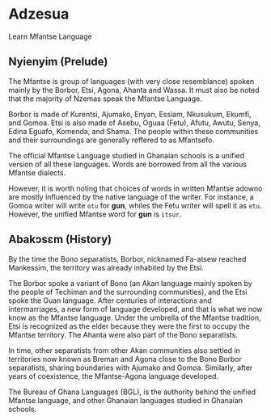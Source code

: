 # Adzesua

Learn Mfantse Language


## Nyienyim (Prelude)

The Mfantse is group of languages (with very close resemblance) spoken mainly by the Borbor, Etsi, Agona, Ahanta and Wassa.
It must also be noted that the majority of Nzemas speak the Mfantse Language.

Borbor is made of Kurentsi, Ajumako, Enyan, Essiam, Nkusukum, Ekumfi, and Gomoa.
Etsi is also made of Asebu, Oguaa (Fetu), Afutu, Awutu, Senya, Edina Eguafo, Komenda, and Shama.
The people within these communities and their surroundings are generally reffered to as Mfantsefo.

The official Mfantse Language studied in Ghanaian schools is a unified version of all these languages. Words are borrowed from all the various Mfantse dialects.

However, it is worth noting that choices of words in written Mfantse adowno are mostly influenced by the native language of the writer. For instance, a Gomoa writer 
will write ``otu`` for **gun**, whiles the Fetu writer will spell it as ``etu``. However, the unified Mfantse word for **gun** is ``itsur``.


## Abakɔsɛm (History)

By the time the Bono separatists, Borbor, nicknamed Fa-atsew reached Mankessim, the territory was already inhabited by the Etsi.

The Borbor spoke a variant of Bono (an Akan language mainly spoken by the people of Techiman and the surrounding communities), and the Etsi spoke the Guan language.
After centuries of interactions and intermarriages, a new form of language developed, and that is what we now know as the Mfantse language. 
Under the umbrella of the Mfantse tradition, Etsi is recognized as the elder because they were the first to occupy the Mfantse territory. 
The Ahanta were also part of the Bono separatists.

In time, other separatists from other Akan communities also settled in territories now known as Breman and Agona 
close to the Bono Borbor separatists, sharing boundaries with Ajumako and Gomoa. Similarly, after years of coexistence, the Mfantse-Agona language developed.

The Bureau of Ghana Languages (BGL), is the authority behind the unified Mfantse language, and other Ghanaian languages studied in Ghanaian schools.


